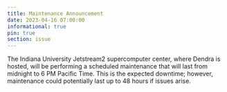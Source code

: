 ```yaml
---
title: Maintenance Announcement
date: 2023-04-16 07:00:00
informational: true
pin: true
section: issue
---
```


The Indiana University Jetstream2 supercomputer center, where Dendra is hosted, will be performing a scheduled maintenance that will last from midnight to 6 PM Pacific Time. This is the expected downtime; however, maintenance could potentially last up to 48 hours if issues arise.
